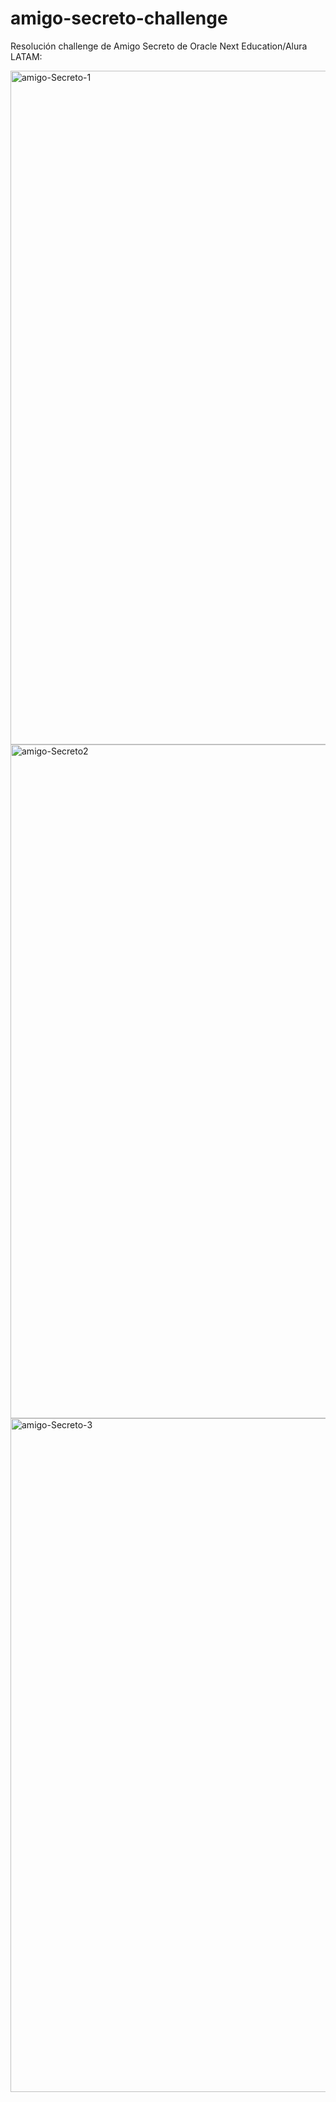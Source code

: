 # amigo-secreto-challenge

Resolución challenge de Amigo Secreto de Oracle Next Education/Alura LATAM:

<img width="1918" height="1078" alt="amigo-Secreto-1" src="https://github.com/user-attachments/assets/15a9ff1e-5cdd-4288-9645-64baafc68279" />
<img width="1918" height="1078" alt="amigo-Secreto2" src="https://github.com/user-attachments/assets/a3f54e12-62d2-4636-ac7a-5fd3b6c34890" />
<img width="1918" height="1078" alt="amigo-Secreto-3" src="https://github.com/user-attachments/assets/3ac4e1c3-b320-43e6-abb5-ab150727f62d" />
